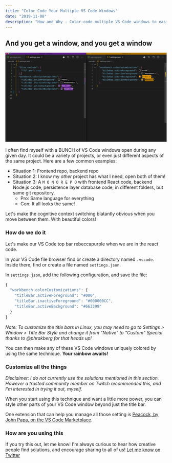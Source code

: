 ```yaml
---
title: "Color Code Your Multiple VS Code Windows"
date: "2019-11-08"
description: "How and Why - Color-code multiple VS Code windows to easily tell what context of code you're working in"
---
```


## And you get a window, and you get a window

![Multiple Visual Studio Code windows with unique colors for the top window bar](./multiple-windows.png)

I often find myself with a BUNCH of VS Code windows open during any given day. It could be a variety of projects, or even just different aspects of the same project. Here are a few common examples:

- Situation 1: Frontend repo, backend repo
- Situation 2: I know my _other_ project has what I need, open both of them!
- Situation 3: A `M O N O R E P O` with frontend React code, backend Node.js code, persistence layer database code, in different folders, but same git repository.
  - Pro: Same language for everything
  - Con: It all looks the same!

Let's make the cognitive context switching blatantly obvious when you move between them. With beautiful colors!

### How do we do it

Let's make our VS Code top bar rebeccapurple when we are in the react code.

In your VS Code file browser find or create a directory named `.vscode`. Inside there, find or create a file named `settings.json`.

In `settings.json`, add the following configuration, and save the file:

```javascript
{
  "workbench.colorCustomizations": {
    "titleBar.activeForeground": "#000",
    "titleBar.inactiveForeground": "#000000CC",
    "titleBar.activeBackground": "#663399"
  }
}
```

_Note: To customize the title bars in Linux, you may need to go to Settings > Window > Title Bar Style and change it from "Native" to "Custom" Special thanks to @phrakberg for that heads up!_

You can then make any of these VS Code windows uniquely colored by using the same technique. **Your rainbow awaits!**

### Customize all the things

_Disclaimer: I do not currently use the solutions mentioned in this section. However a trusted community member on Twitch recommended this, and I'm interested in trying it out, myself._

When you start using this technique and want a little more power, you can style other parts of your VS Code window beyond just the title bar.

One extension that can help you manage all those setting is [Peacock, by John Papa, on the VS Code Marketplace](https://marketplace.visualstudio.com/items?itemName=johnpapa.vscode-peacock).

### How are you using this

If you try this out, let me know! I'm always curious to hear how creative people find solutions, and encourage sharing to all of us! [Let me know on Twitter](https://twitter.com/drpoindexter)
